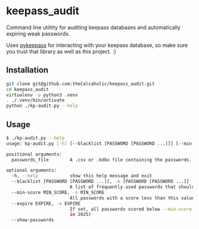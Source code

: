 # keepass_audit

Command line utiltity for auditing keepass databases and automatically expiring weak passwords.

Uses [pykeepass](https://github.com/libkeepass/pykeepass) for interacting with your keepass database,
so make sure you trust that library as well as this project. :)

## Installation

```sh
git clone git@github.com:theCalcaholic/keepass_audit.git
cd keepass_audit
virtualenv -p python3 .venv
. ./.venv/bin/activate
python ./kp-audit.py --help
```

## Usage

```sh
$ ./kp-audit.py --help
usage: kp-audit.py [-h] [--blacklist [PASSWORD [PASSWORD ...]]] [--min-score MIN_SCORE] [--expire EXPIRE] [--show-passwords] passwords_file

positional arguments:
  passwords_file        A .csv or .kdbx file containing the passwords.

optional arguments:
  -h, --help            show this help message and exit
  --blacklist [PASSWORD [PASSWORD ...]], -b [PASSWORD [PASSWORD ...]]
                        A list of frequently used passwords that should receive a harsh penalty in their scores
  --min-score MIN_SCORE, -s MIN_SCORE
                        All passwords with a score less than this value will be printed
  --expire EXPIRE, -e EXPIRE
                        If set, all passwords scored below --min-score will be expired at the given date or interval. Format: YYYY-MM-DD | Day Month Year (cron-like syntax, example: '*/7 * 2025' will expire on password every 7 days
                        in 2025)
  --show-passwords
```

